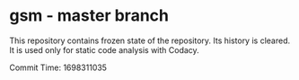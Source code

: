 # gsm - master branch

This repository contains frozen state of the repository.
Its history is cleared. It is used only for static code
analysis with Codacy.

Commit Time: 1698311035